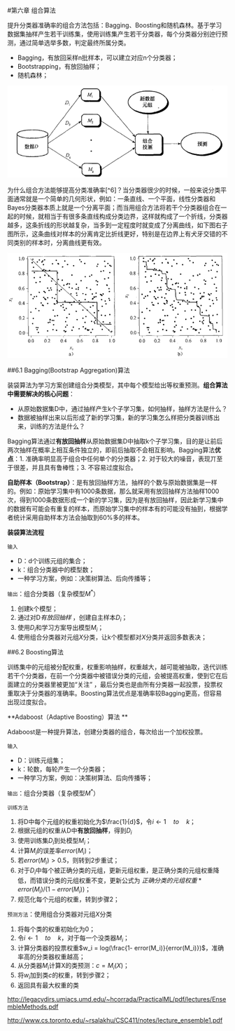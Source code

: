 #第六章 组合算法

提升分类器准确率的组合方法包括：Bagging、Boosting和随机森林。基于学习数据集抽样产生若干训练集，使用训练集产生若干分类器，每个分类器分别迚行预测，通过简单选举多数，判定最终所属分类。

- Bagging，有放回采样n批样本，可以建立对应n个分类器；
- Bootstrapping，有放回抽样；
- 随机森林；

![组合算法](../%E6%9C%BA%E5%99%A8%E5%AD%A6%E4%B9%A0/imgs_md/%E7%BB%84%E5%90%88%E7%AE%97%E6%B3%95.png)

为什么组合方法能够提高分类准确率[^6]？当分类器很少的时候，一般来说分类平面通常就是一个简单的几何形状，例如：一条直线、一个平面，线性分类器和Bayes分类器本质上就是一个分离平面；而当用组合方法将若干个分类器组合在一起的时候，就相当于有很多条直线构成分类边界，这样就构成了一个折线，分类器越多，这条折线的形状越复杂，当多到一定程度时就变成了分离曲线，如下图右子图所示，这条曲线对样本的分离肯定比折线更好，特别是在边界上有犬牙交错的不同类别的样本时，分离曲线更有效。

![组合算法提高分类准确率](../%E6%9C%BA%E5%99%A8%E5%AD%A6%E4%B9%A0/imgs_md/%E7%BB%84%E5%90%88%E7%AE%97%E6%B3%95%E6%8F%90%E9%AB%98%E5%88%86%E7%B1%BB%E5%87%86%E7%A1%AE%E7%8E%87.png)

##6.1 Bagging(Bootstrap Aggregation)算法

装袋算法为学习方案创建组合分类模型，其中每个模型给出等权重预测。**组合算法中需要解决的核心问题**：

- 从原始数据集D中，通过抽样产生k个子学习集，如何抽样，抽样方法是什么？
- 数据被抽样出来以后形成了新的学习集，新的学习集怎么样把分类器训练出来，训练的方法是什么？

Bagging算法通过**有放回抽样**从原始数据集D中抽取k个子学习集，目的是让前后两次抽样在概率上相互条件独立的，即前后抽取不会相互影响。Bagging算法**优点**：1. 准确率明显高于组合中任何单个的分类器；2. 对于较大的噪音，表现丌至于很差，并且具有鲁棒性；3. 不容易过度拟合。

**自助样本（Bootstrap）**：是有放回抽样方法，抽样的个数与原始数据集是一样的。例如：原始学习集中有1000条数据，那么就采用有放回抽样方法抽样1000次，得到1000条数据形成一个新的学习集，因为是有放回抽样，因此新学习集中的数据有可能会有重复的样本，而原始学习集中的样本有的可能没有抽到，根据学者统计采用自助样本方法会抽取到60%多的样本。

**装袋算法流程**

`输入`

- D：d个训练元组的集合；
- k：组合分类器中的模型数；
- 一种学习方案，例如：决策树算法、后向传播等；

`输出`：组合分类器（复杂模型$M^*$）

1. 创建k个模型；
2. 通过对D*有放回抽样* ，创建自主样本$D_i$；
3. 使用$D_i$和学习方案导出模型$M_i$；
4. 使用组合分类器对元组$X$分类，让k个模型都对$X$分类并返回多数表决；



##6.2 Boosting算法

训练集中的元组被分配权重，权重影响抽样，权重越大，越可能被抽取，迭代训练若干个分类器，在前一个分类器中被错误分类的元组，会被提高权重，使到它在后面建立的分类器里被更加“关注” ，最后分类也是由所有分类器一起投票，投票权重取决于分类器的准确率。Boosting算法优点是准确率较Bagging更高，但容易出现过度拟合。

**Adaboost（Adaptive Boosting）算法 **

Adaboost是一种提升算法，创建分类器的组合，每次给出一个加权投票。

`输入`

- D：训练元组集；
- k：轮数，每轮产生一个分类器；
- 一种学习方案，例如：决策树算法、后向传播等；

`输出`：组合分类器（复杂模型$M^*$）

`训练方法`

1. 将D中每个元组的权重初始化为$\frac{1}{d}$，令$i \leftarrow 1 \quad to \quad k$；
2. 根据元组的权重从D中**有放回抽样**，得到$D_i$
3. 使用训练集$D_i$到处模型$M_i$；
4. 计算$M_i$的误差率$error(M_i)$；
5. 若$error(M_i) \gt 0.5$，则转到2步重试；
6. 对于$D_i$中每个被正确分类的元组，更新元组权重，是正确分类的元组权重降低，而错误分类的元组权重不变，更新公式为 $正确分类的元组权重 * error(M_i)/(1 - error(M_i))$；
7. 规范化每个元组的权重，转到步骤2；

`预测方法`：使用组合分类器对元组$X$分类

1. 将每个类的权重初始化为0；
2. 令$i \leftarrow 1 \quad to \quad k$，对于每一个没类器$M_i$；
3. 计算分类器的投票权重$w_i  = log(\frac{1-  error(M_i)}{error(M_i)})$，准确率高的分类器权重越高；
4. 从分类器$M_i$计算X的类预测：$c = M_i(X)$；
5. 将$w_i$加到类$c$的权重，转到步骤2；
6. 返回具有最大权重的类

http://legacydirs.umiacs.umd.edu/~hcorrada/PracticalML/pdf/lectures/EnsembleMethods.pdf

http://www.cs.toronto.edu/~rsalakhu/CSC411/notes/lecture_ensemble1.pdf